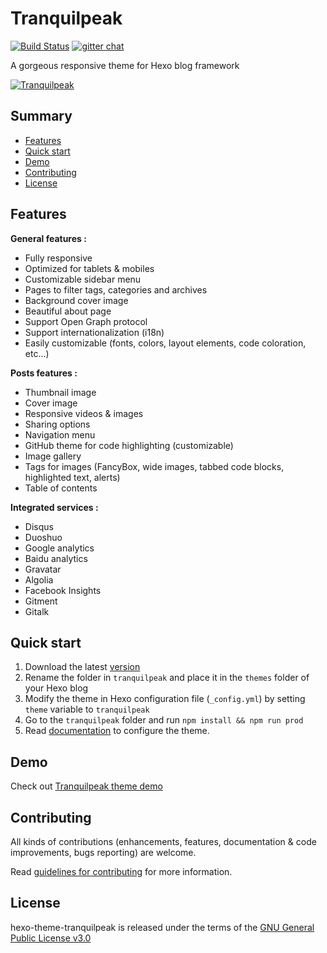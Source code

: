 # Tranquilpeak

[![Build Status](https://img.shields.io/travis/LouisBarranqueiro/hexo-theme-tranquilpeak/master.svg?style=flat-square)](https://travis-ci.com/LouisBarranqueiro/hexo-theme-tranquilpeak)
[![gitter chat](https://img.shields.io/gitter/room/LouisBarranqueiro/hexo-theme-tranquilpeak.svg?style=flat-square)](https://gitter.im/LouisBarranqueiro/hexo-theme-tranquilpeak)

A gorgeous responsive theme for Hexo blog framework

[![Tranquilpeak](http://d1u9biwaxjngwg.cloudfront.net/showcases/showcase-v2.jpg)](http://louisbarranqueiro.github.io/hexo-theme-tranquilpeak)

## Summary

- [Features](#features)
- [Quick start](#quick-start)
- [Demo](#demo)
- [Contributing](#contributing)
- [License](#license)


## Features

**General features :**

- Fully responsive
- Optimized for tablets & mobiles
- Customizable sidebar menu
- Pages to filter tags, categories and archives
- Background cover image
- Beautiful about page
- Support Open Graph protocol
- Support internationalization (i18n)
- Easily customizable (fonts, colors, layout elements, code coloration, etc...)

**Posts features :**

- Thumbnail image
- Cover image
- Responsive videos & images
- Sharing options
- Navigation menu
- GitHub theme for code highlighting (customizable)
- Image gallery
- Tags for images (FancyBox, wide images, tabbed code blocks, highlighted text, alerts)
- Table of contents

**Integrated services :**

- Disqus
- Duoshuo
- Google analytics
- Baidu analytics
- Gravatar
- Algolia
- Facebook Insights
- Gitment
- Gitalk

## Quick start

1. Download the latest [version](https://github.com/LouisBarranqueiro/hexo-theme-tranquilpeak/archive/master.zip)
2. Rename the folder in `tranquilpeak` and place it in the `themes` folder of your Hexo blog
3. Modify the theme in Hexo configuration file (`_config.yml`) by setting `theme` variable to `tranquilpeak`
4. Go to the `tranquilpeak` folder and run `npm install && npm run prod`
5. Read [documentation](https://github.com/LouisBarranqueiro/hexo-theme-tranquilpeak/blob/master/DOCUMENTATION.md) to configure the theme.

## Demo

Check out [Tranquilpeak theme demo](https://louisbarranqueiro.github.io/hexo-theme-tranquilpeak)

## Contributing

All kinds of contributions (enhancements, features, documentation & code improvements, bugs reporting) are welcome.

Read [guidelines for contributing](https://github.com/LouisBarranqueiro/hexo-theme-tranquilpeak/blob/master/.github/CONTRIBUTING.md) for more information.

## License

hexo-theme-tranquilpeak is released under the terms of the [GNU General Public License v3.0](https://github.com/LouisBarranqueiro/hexo-theme-tranquilpeak/blob/master/LICENSE)
